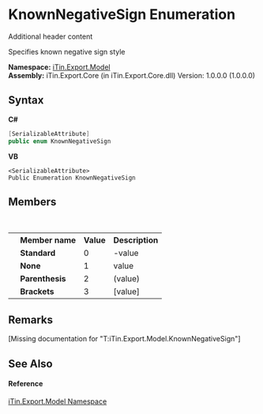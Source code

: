 # KnownNegativeSign Enumeration
Additional header content 

Specifies known negative sign style

**Namespace:**&nbsp;<a href="N_iTin_Export_Model">iTin.Export.Model</a><br />**Assembly:**&nbsp;iTin.Export.Core (in iTin.Export.Core.dll) Version: 1.0.0.0 (1.0.0.0)

## Syntax

**C#**<br />
``` C#
[SerializableAttribute]
public enum KnownNegativeSign
```

**VB**<br />
``` VB
<SerializableAttribute>
Public Enumeration KnownNegativeSign
```


## Members
&nbsp;<table><tr><th></th><th>Member name</th><th>Value</th><th>Description</th></tr><tr><td /><td target="F:iTin.Export.Model.KnownNegativeSign.Standard">**Standard**</td><td>0</td><td>-value</td></tr><tr><td /><td target="F:iTin.Export.Model.KnownNegativeSign.None">**None**</td><td>1</td><td>value</td></tr><tr><td /><td target="F:iTin.Export.Model.KnownNegativeSign.Parenthesis">**Parenthesis**</td><td>2</td><td>(value)</td></tr><tr><td /><td target="F:iTin.Export.Model.KnownNegativeSign.Brackets">**Brackets**</td><td>3</td><td>[value]</td></tr></table>

## Remarks
\[Missing <remarks> documentation for "T:iTin.Export.Model.KnownNegativeSign"\]

## See Also


#### Reference
<a href="N_iTin_Export_Model">iTin.Export.Model Namespace</a><br />